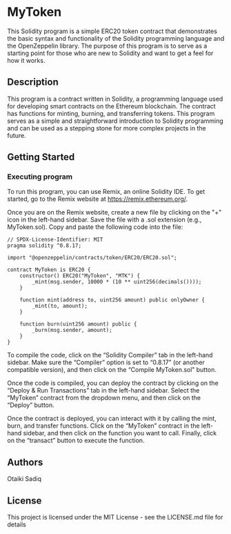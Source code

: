 # MyToken

This Solidity program is a simple ERC20 token contract that demonstrates the basic syntax and functionality of the Solidity programming language and the OpenZeppelin library. The purpose of this program is to serve as a starting point for those who are new to Solidity and want to get a feel for how it works.

## Description

This program is a contract written in Solidity, a programming language used for developing smart contracts on the Ethereum blockchain. The contract has functions for minting, burning, and transferring tokens. This program serves as a simple and straightforward introduction to Solidity programming and can be used as a stepping stone for more complex projects in the future.

## Getting Started

### Executing program

To run this program, you can use Remix, an online Solidity IDE. To get started, go to the Remix website at https://remix.ethereum.org/.

Once you are on the Remix website, create a new file by clicking on the "+" icon in the left-hand sidebar. Save the file with a .sol extension (e.g., MyToken.sol). Copy and paste the following code into the file:

```
// SPDX-License-Identifier: MIT
pragma solidity ^0.8.17;

import "@openzeppelin/contracts/token/ERC20/ERC20.sol";

contract MyToken is ERC20 {
    constructor() ERC20("MyToken", "MTK") {
        _mint(msg.sender, 10000 * (10 ** uint256(decimals())));
    }

    function mint(address to, uint256 amount) public onlyOwner {
        _mint(to, amount);
    }

    function burn(uint256 amount) public {
        _burn(msg.sender, amount);
    }
}
```

To compile the code, click on the “Solidity Compiler” tab in the left-hand sidebar. Make sure the “Compiler” option is set to “0.8.17” (or another compatible version), and then click on the “Compile MyToken.sol” button.

Once the code is compiled, you can deploy the contract by clicking on the “Deploy & Run Transactions” tab in the left-hand sidebar. Select the “MyToken” contract from the dropdown menu, and then click on the “Deploy” button.

Once the contract is deployed, you can interact with it by calling the mint, burn, and transfer functions. Click on the “MyToken” contract in the left-hand sidebar, and then click on the function you want to call. Finally, click on the “transact” button to execute the function.
## Authors

Otaiki Sadiq


## License

This project is licensed under the MIT License - see the LICENSE.md file for details


